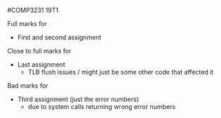 #COMP3231 19T1

Full marks for 
- First and second assignment

Close to full marks for
- Last assignment
	- TLB flush issues / might just be some other code that affected it

Bad marks for
- Third assignment (just the error numbers)
	- due to system calls returning wrong error numbers